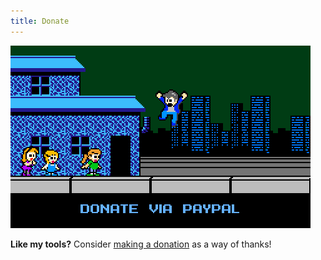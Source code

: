 ```yaml
---
title: Donate
---
```

<a href="donate.html">
<img src="assets/images/donate-via-paypal.png" alt="Seanba" class="u-full-width"/>
</a>

**Like my tools?** Consider [making a donation](donate.html) as a way of thanks!